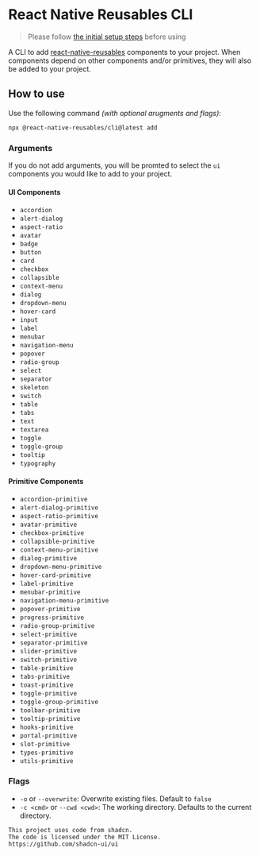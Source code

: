 # React Native Reusables CLI

> Please follow [the initial setup steps](https://rnr-docs.vercel.app/getting-started/initial-setup/) before using

A CLI to add [react-native-reusables](https://rnr-docs.vercel.app/getting-started/introduction/) components to your project. When components depend on other components and/or primitives, they will also be added to your project.

## How to use

Use the following command _(with optional arugments and flags)_:

```bash
npx @react-native-reusables/cli@latest add
```

### Arguments

If you do not add arguments, you will be promted to select the `ui` components you would like to add to your project.

#### UI Components

- `accordion`
- `alert-dialog`
- `aspect-ratio`
- `avatar`
- `badge`
- `button`
- `card`
- `checkbox`
- `collapsible`
- `context-menu`
- `dialog`
- `dropdown-menu`
- `hover-card`
- `input`
- `label`
- `menubar`
- `navigation-menu`
- `popover`
- `radio-group`
- `select`
- `separator`
- `skeleton`
- `switch`
- `table`
- `tabs`
- `text`
- `textarea`
- `toggle`
- `toggle-group`
- `tooltip`
- `typography`

#### Primitive Components

- `accordion-primitive`
- `alert-dialog-primitive`
- `aspect-ratio-primitive`
- `avatar-primitive`
- `checkbox-primitive`
- `collapsible-primitive`
- `context-menu-primitive`
- `dialog-primitive`
- `dropdown-menu-primitive`
- `hover-card-primitive`
- `label-primitive`
- `menubar-primitive`
- `navigation-menu-primitive`
- `popover-primitive`
- `progress-primitive`
- `radio-group-primitive`
- `select-primitive`
- `separator-primitive`
- `slider-primitive`
- `switch-primitive`
- `table-primitive`
- `tabs-primitive`
- `toast-primitive`
- `toggle-primitive`
- `toggle-group-primitive`
- `toolbar-primitive`
- `tooltip-primitive`
- `hooks-primitive`
- `portal-primitive`
- `slot-primitive`
- `types-primitive`
- `utils-primitive`

### Flags

- `-o` or `--overwrite`: Overwrite existing files. Default to `false`
- `-c <cmd>` or `--cwd <cwd>`: The working directory. Defaults to the current directory.

```mdx
This project uses code from shadcn.
The code is licensed under the MIT License.
https://github.com/shadcn-ui/ui
```